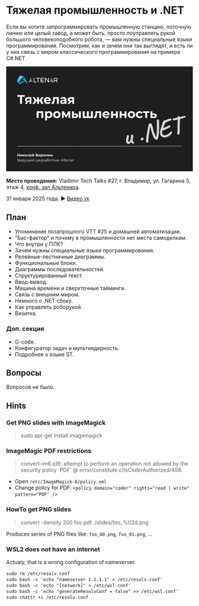 # Тяжелая промышленность и .NET

Если вы хотите запрограммировать промышленную станцию, поточную линию или целый завод, а может быть, просто поуправлять рукой большого человекоподобного робота, — вам нужны специальные языки программирования. Посмотрим, как и зачем они так выглядят, и есть ли у них связь с миром классического программирования на примере C#.NET

![Title Slide](slides/00.png)

__Место проведения:__ Vladimir Tech Talks #27, г. Владимир, ул. Гагарина 5, этаж 4, [конф. зал Альтенара](https://yandex.ru/maps/-/CDQlNY~U).

31 января 2025 года. ▶ [Видео `VK`](https://vkvideo.ru/video-178974757_456239062?t=1m57s)

## План

- Упоминание позапрошлого VTT #25 и домашней автоматизации.
- "Бас-фактор" и почему в промышленности нет места самоделкам.
- Что внутри у ПЛК?
- Зачем нужны специальные языки программирования.
- Релейные-лестничные диаграммы.
- Функциональные блоки.
- Диаграммы последовательностей.
- Структурированный текст.
- Ввод-вывод.
- Машина времени и сверхточные тайминги.
- Связь с внешним миром.
- Немного о .NET сбоку.
- Как управлять роборукой.
- Визитка.

### Доп. секция

- G-code.
- Конфигуратор задач и мультиядерность.
- Подробнее о языке ST.

## Вопросы

Вопросов не было.

## Hints

### Get PNG slides with ImageMagick

> sudo apt-get install imagemagick

### ImageMagic PDF restrictions

> convert-im6.q16: attempt to perform an operation not allowed by the security policy `PDF' @ error/constitute.c/IsCoderAuthorized/408.

- Open `/etc/ImageMagick-6/policy.xml`
- Change policy for PDF: `<policy domain="coder" rights="read | write" pattern="PDF" />`

### HowTo get PNG slides

> convert -density 200 foo.pdf ./slides/foo_%02d.png

Produces series of PNG files like: `foo_00.png`, `foo_01.png`, ...

### WSL2 does not have an internet

Actualy, that is a wrong configuration of nameserver.

```shell
sudo rm /etc/resolv.conf
sudo bash -c 'echo "nameserver 1.1.1.1" > /etc/resolv.conf'
sudo bash -c 'echo "[network]" > /etc/wsl.conf'
sudo bash -c 'echo "generateResolvConf = false" >> /etc/wsl.conf'
sudo chattr +i /etc/resolv.conf
```
